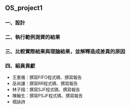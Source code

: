 ## OS_project1

### 一、設計

### 二、執行範例測資的結果

### 三、比較實際結果與理論結果，並解釋造成差異的原因

### 四、組員貢獻
- 王憲儀：撰寫FIFO程式碼、撰寫報告
- 巫尚謙：撰寫RR程式碼、撰寫報告
- 林子翔：撰寫SJF程式碼、撰寫報告
- 陳翰生：撰寫PSJF程式碼、撰寫報告
- 禤詠詩
